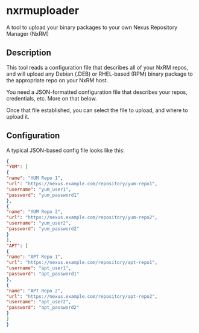 # nxrmuploader

A tool to upload your binary packages to your own Nexus Repository Manager (NxRM)

## Description

This tool reads a configuration file that describes all of your NxRM repos, and will upload any Debian (.DEB) or RHEL-based (RPM) binary package to the appropriate repo on your NxRM host.

You need a JSON-formatted configuration file that describes your repos, credentials, etc. More on that below.

Once that file established, you can select the file to upload, and where to upload it.

## Configuration

A typical JSON-based config file looks like this:

```json
{
"YUM": [
{
"name": "YUM Repo 1",
"url": "https://nexus.example.com/repository/yum-repo1",
"username": "yum_user1",
"password": "yum_password1"
},
{
"name": "YUM Repo 2",
"url": "https://nexus.example.com/repository/yum-repo2",
"username": "yum_user2",
"password": "yum_password2"
}
],
"APT": [
{
"name": "APT Repo 1",
"url": "https://nexus.example.com/repository/apt-repo1",
"username": "apt_user1",
"password": "apt_password1"
},
{
"name": "APT Repo 2",
"url": "https://nexus.example.com/repository/apt-repo2",
"username": "apt_user2",
"password": "apt_password2"
}
]
}
```
